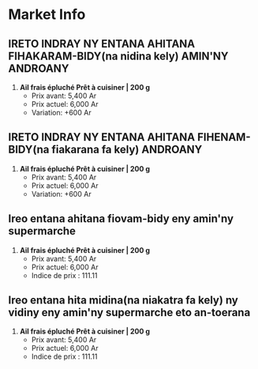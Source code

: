 # Market Info

## IRETO INDRAY NY ENTANA AHITANA FIHAKARAM-BIDY(na nidina kely) AMIN'NY ANDROANY

1. **Ail frais épluché Prêt à cuisiner | 200 g**
   - Prix avant: 5,400 Ar
   - Prix actuel: 6,000 Ar
   - Variation: +600 Ar

## IRETO INDRAY NY ENTANA AHITANA FIHENAM-BIDY(na fiakarana fa kely) ANDROANY

1. **Ail frais épluché Prêt à cuisiner | 200 g**
   - Prix avant: 5,400 Ar
   - Prix actuel: 6,000 Ar
   - Variation: +600 Ar

## Ireo entana ahitana fiovam-bidy eny amin'ny supermarche

1. **Ail frais épluché Prêt à cuisiner | 200 g**
   - Prix avant: 5,400 Ar
   - Prix actuel: 6,000 Ar
   - Indice de prix : 111.11

## Ireo entana hita midina(na niakatra fa kely) ny vidiny eny amin'ny supermarche eto an-toerana

1. **Ail frais épluché Prêt à cuisiner | 200 g**
   - Prix avant: 5,400 Ar
   - Prix actuel: 6,000 Ar
   - Indice de prix : 111.11

